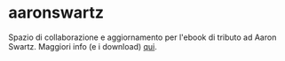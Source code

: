 aaronswartz
===========

Spazio di collaborazione e aggiornamento per l'ebook di tributo ad Aaron Swartz.
Maggiori info (e i download) [qui](http://aaronswartztributo.tumblr.com/). 
